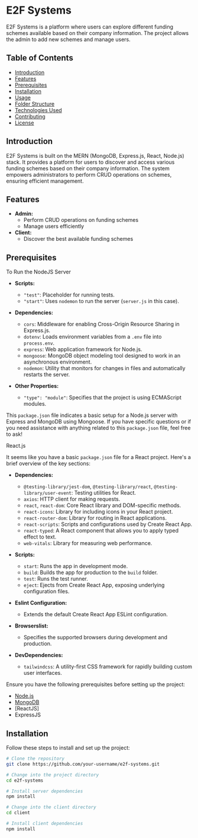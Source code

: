 # E2F Systems

E2F Systems is a platform where users can explore different funding schemes available based on their company information. The project allows the admin to add new schemes and manage users.

## Table of Contents

- [Introduction](#introduction)
- [Features](#features)
- [Prerequisites](#prerequisites)
- [Installation](#installation)
- [Usage](#usage)
- [Folder Structure](#folder-structure)
- [Technologies Used](#technologies-used)
- [Contributing](#contributing)
- [License](#license)

## Introduction

E2F Systems is built on the MERN (MongoDB, Express.js, React, Node.js) stack. It provides a platform for users to discover and access various funding schemes based on their company information. The system empowers administrators to perform CRUD operations on schemes, ensuring efficient management.

## Features

- **Admin:**
  - Perform CRUD operations on funding schemes
  - Manage users efficiently
- **Client:**
  - Discover the best available funding schemes

## Prerequisites

To Run the NodeJS Server
- **Scripts:**
  - `"test"`: Placeholder for running tests.
  - `"start"`: Uses `nodemon` to run the server (`server.js` in this case).

- **Dependencies:**
  - `cors`: Middleware for enabling Cross-Origin Resource Sharing in Express.js.
  - `dotenv`: Loads environment variables from a `.env` file into `process.env`.
  - `express`: Web application framework for Node.js.
  - `mongoose`: MongoDB object modeling tool designed to work in an asynchronous environment.
  - `nodemon`: Utility that monitors for changes in files and automatically restarts the server.

- **Other Properties:**
  - `"type": "module"`: Specifies that the project is using ECMAScript modules.

This `package.json` file indicates a basic setup for a Node.js server with Express and MongoDB using Mongoose. If you have specific questions or if you need assistance with anything related to this `package.json` file, feel free to ask!


React.js

It seems like you have a basic `package.json` file for a React project. Here's a brief overview of the key sections:

- **Dependencies:**
  - `@testing-library/jest-dom`, `@testing-library/react`, `@testing-library/user-event`: Testing utilities for React.
  - `axios`: HTTP client for making requests.
  - `react`, `react-dom`: Core React library and DOM-specific methods.
  - `react-icons`: Library for including icons in your React project.
  - `react-router-dom`: Library for routing in React applications.
  - `react-scripts`: Scripts and configurations used by Create React App.
  - `react-typed`: A React component that allows you to apply typed effect to text.
  - `web-vitals`: Library for measuring web performance.

- **Scripts:**
  - `start`: Runs the app in development mode.
  - `build`: Builds the app for production to the `build` folder.
  - `test`: Runs the test runner.
  - `eject`: Ejects from Create React App, exposing underlying configuration files.

- **Eslint Configuration:**
  - Extends the default Create React App ESLint configuration.

- **Browserslist:**
  - Specifies the supported browsers during development and production.

- **DevDependencies:**
  - `tailwindcss`: A utility-first CSS framework for rapidly building custom user interfaces.

Ensure you have the following prerequisites before setting up the project:

- [Node.js](https://nodejs.org/)
- [MongoDB](https://www.mongodb.com/)
- [ReactJS]
- ExpressJS

## Installation

Follow these steps to install and set up the project:

```bash
# Clone the repository
git clone https://github.com/your-username/e2f-systems.git

# Change into the project directory
cd e2f-systems

# Install server dependencies
npm install

# Change into the client directory
cd client

# Install client dependencies
npm install
